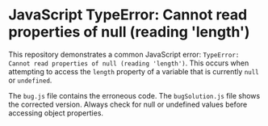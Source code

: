 # JavaScript TypeError: Cannot read properties of null (reading 'length')

This repository demonstrates a common JavaScript error: `TypeError: Cannot read properties of null (reading 'length')`.  This occurs when attempting to access the `length` property of a variable that is currently `null` or `undefined`. 

The `bug.js` file contains the erroneous code. The `bugSolution.js` file shows the corrected version.  Always check for null or undefined values before accessing object properties.